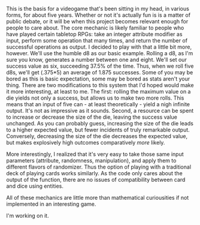 This is the basis for a videogame that's been sitting in my head, in various forms, for about five years. Whether or not it's actually fun is is a matter of public debate, or it will be when this project becomes relevant enough for people to care about. 
The core mechanic is likely familiar to people who have played certain tabletop RPGs: take an integer attribute modifier as input, perform some operation that many times, and return the number of successful operations as output. I decided to play with that a little bit more, however. 
We'll use the humble d8 as our basic example. Rolling a d8, as I'm sure you know, generates a number between one and eight. We'll set our success value as six, succeeding 37.5% of the time. Thus, when we roll five d8s, we'll get (.375*5) an average of 1.875 successes. Some of you may be bored as this is basic expectation, some may be bored as stats aren't your thing.
There are two modifications to this system that I'd hoped would make it more interesting, at least to me. 
The first: rolling the maximum value on a die yields not only a success, but allows us to make two more rolls. This means that an input of five can - at least theoretically - yield a nigh infinite output. It's not as impressive as it sounds.
Second, a resource can be spent to increase or decrease the size of the die, leaving the success value unchanged. 
As you can probably guess, increasing the size of the die leads to a higher expected value, but fewer incidents of truly remarkable output.
Conversely, decreasing the size of the die decreases the expected value, but makes explosively high outcomes comparatively *more* likely.

More interestingly, I realized that it's very easy to take those same input parameters (attribute, randomness, manipulation), and apply them to different flavors of randomizer. Thus the option of playing with a traditional deck of playing cards works similarly. As the code only cares about the output of the function, there are no issues of compatibility between card and dice using entities. 

All of these mechanics are little more than mathematical curiousities if not implemented in an interesting game.

I'm working on it.
